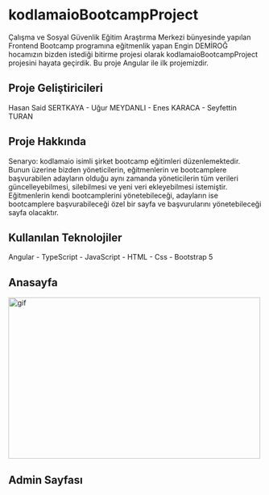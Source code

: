 # kodlamaioBootcampProject
Çalışma ve Sosyal Güvenlik Eğitim Araştırma Merkezi bünyesinde yapılan Frontend Bootcamp programına eğitmenlik yapan Engin DEMİROĞ hocamızın bizden istediği bitirme projesi olarak kodlamaioBootcampProject projesini hayata geçirdik. Bu proje Angular ile ilk projemizdir.

## Proje Geliştiricileri
Hasan Said SERTKAYA - Uğur MEYDANLI - Enes KARACA - Seyfettin TURAN

## Proje Hakkında
Senaryo: kodlamaio isimli şirket bootcamp eğitimleri düzenlemektedir. Bunun üzerine bizden yöneticilerin, eğitmenlerin ve bootcamplere başvurabilen adayların olduğu aynı zamanda yöneticilerin tüm verileri güncelleyebilmesi, silebilmesi ve yeni veri ekleyebilmesi istemiştir. Eğitmenlerin kendi bootcamplerini yönetebileceği, adayların ise bootcamplere başvurabileceği özel bir sayfa ve başvurularını yönetebileceği sayfa olacaktır.

## Kullanılan Teknolojiler
Angular - TypeScript - JavaScript - HTML - Css - Bootstrap 5 

## Anasayfa
<p><img aling="right" alt="gif" src"https://github.com/hasansaid/kodlamaioBootcampProject/blob/master/5dd731efde7c10d561daac32cac85cc550b64879.gif?raw=true" width="500" height="320"/></p>

## Admin Sayfası



